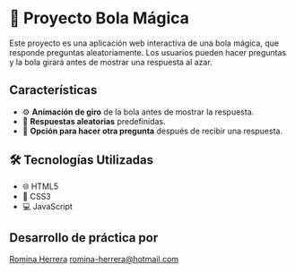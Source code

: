 # 🎱 Proyecto Bola Mágica

Este proyecto es una aplicación web interactiva de una bola mágica, que responde preguntas aleatoriamente. Los usuarios pueden hacer preguntas y la bola girará antes de mostrar una respuesta al azar.

## Características

- ⚙️ **Animación de giro** de la bola antes de mostrar la respuesta.
- 🎲 **Respuestas aleatorias** predefinidas.
- 🔄 **Opción para hacer otra pregunta** después de recibir una respuesta.

## 🛠️ Tecnologías Utilizadas

- 🌐 HTML5
- 🎨 CSS3
- 💻 JavaScript

## Desarrollo de práctica por

[Romina Herrera](https://www.linkedin.com/in/romina-herreramicv/)
romina-herrera@hotmail.com

